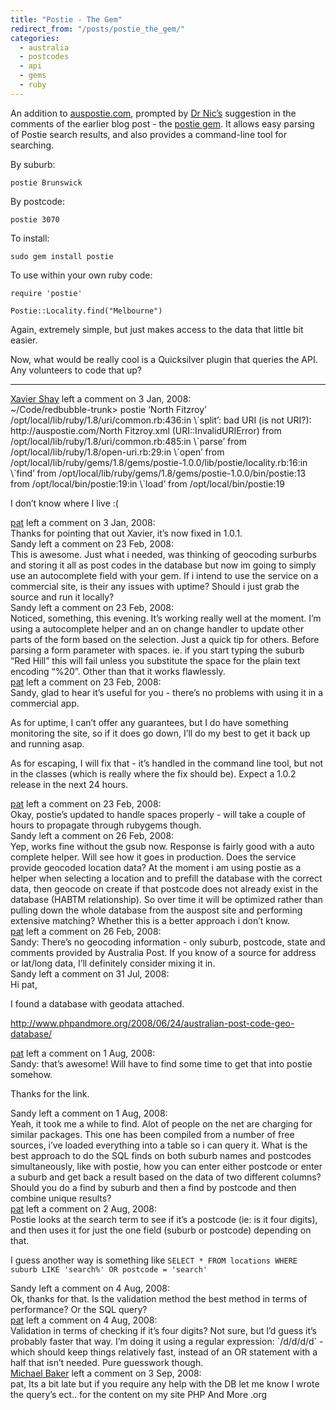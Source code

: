 ```yaml
---
title: "Postie - The Gem"
redirect_from: "/posts/postie_the_gem/"
categories:
  - australia
  - postcodes
  - api
  - gems
  - ruby
---
```

An addition to [auspostie.com](http://auspostie.com), prompted by [Dr
Nic’s](http://drnicwilliams.com/) suggestion in the comments of the
earlier blog post - the [postie gem](http://postie.rubyforge.org). It
allows easy parsing of Postie search results, and also provides a
command-line tool for searching.

By suburb:

    postie Brunswick

By postcode:

    postie 3070

To install:

    sudo gem install postie

To use within your own ruby code:

    require 'postie'

    Postie::Locality.find("Melbourne")

Again, extremely simple, but just makes access to the data that little
bit easier.

Now, what would be really cool is a Quicksilver plugin that queries the
API. Any volunteers to code that up?

------------------------------------------------------------------------

<div class="comments">
<div class="comment-author">
<a href="http://rhnh.net">Xavier Shay</a> left a comment on 3 Jan,
2008:</div>

<div class="comment" markdown="1">
~/Code/redbubble-trunk&gt; postie ‘North Fitzroy’  
/opt/local/lib/ruby/1.8/uri/common.rb:436:in \`split’: bad
URI (is not URI?): http://auspostie.com/North Fitzroy.xml
(URI::InvalidURIError)  
 from /opt/local/lib/ruby/1.8/uri/common.rb:485:in \`parse’  
 from /opt/local/lib/ruby/1.8/open-uri.rb:29:in \`open’  
 from
/opt/local/lib/ruby/gems/1.8/gems/postie-1.0.0/lib/postie/locality.rb:16:in
\`find’  
 from /opt/local/lib/ruby/gems/1.8/gems/postie-1.0.0/bin/postie:13  
 from /opt/local/bin/postie:19:in \`load’  
 from /opt/local/bin/postie:19

I don’t know where I live :(

</div>
<div class="comment-author">
<a href="http://freelancing-gods.com">pat</a> left a comment on 3 Jan,
2008:</div>

<div class="comment" markdown="1">
Thanks for pointing that out Xavier, it’s now fixed in 1.0.1.

</div>
<div class="comment-author">
Sandy left a comment on 23 Feb, 2008:</div>

<div class="comment" markdown="1">
This is awesome. Just what i needed, was thinking of geocoding surburbs
and storing it all as post codes in the database but now im going to
simply use an autocomplete field with your gem. If i intend to use the
service on a commercial site, is their any issues with uptime? Should i
just grab the source and run it locally?

</div>
<div class="comment-author">
Sandy left a comment on 23 Feb, 2008:</div>

<div class="comment" markdown="1">
Noticed, something, this evening. It’s working really well at the
moment. I’m using a autocomplete helper and an on change handler to
update other parts of the form based on the selection. Just a quick tip
for others. Before parsing a form parameter with spaces. ie. if you
start typing the suburb “Red Hill” this will fail unless you substitute
the space for the plain text encoding “%20”. Other than that it works
flawlessly.

</div>
<div class="comment-author">
<a href="http://freelancing-gods.com">pat</a> left a comment on 23 Feb,
2008:</div>

<div class="comment" markdown="1">
Sandy, glad to hear it’s useful for you - there’s no problems with using
it in a commercial app.

As for uptime, I can’t offer any guarantees, but I do have something
monitoring the site, so if it does go down, I’ll do my best to get it
back up and running asap.

As for escaping, I will fix that - it’s handled in the command line
tool, but not in the classes (which is really where the fix should be).
Expect a 1.0.2 release in the next 24 hours.

</div>
<div class="comment-author">
<a href="http://freelancing-gods.com">pat</a> left a comment on 23 Feb,
2008:</div>

<div class="comment" markdown="1">
Okay, postie’s updated to handle spaces properly - will take a couple of
hours to propagate through rubygems though.

</div>
<div class="comment-author">
Sandy left a comment on 26 Feb, 2008:</div>

<div class="comment" markdown="1">
Yep, works fine without the gsub now. Response is fairly good with a
auto complete helper. Will see how it goes in production. Does the
service provide geocoded location data? At the moment i am using postie
as a helper when selecting a location and to prefill the database with
the correct data, then geocode on create if that postcode does not
already exist in the database (HABTM relationship). So over time it will
be optimized rather than pulling down the whole database from the
auspost site and performing extensive matching? Whether this is a better
approach i don’t know.

</div>
<div class="comment-author">
<a href="http://freelancing-gods.com">pat</a> left a comment on 26 Feb,
2008:</div>

<div class="comment" markdown="1">
Sandy: There’s no geocoding information - only suburb, postcode, state
and comments provided by Australia Post. If you know of a source for
address or lat/long data, I’ll definitely consider mixing it in.

</div>
<div class="comment-author">
Sandy left a comment on 31 Jul, 2008:</div>

<div class="comment" markdown="1">
Hi pat,

I found a database with geodata attached.

http://www.phpandmore.org/2008/06/24/australian-post-code-geo-database/

</div>
<div class="comment-author">
<a href="http://freelancing-gods.com">pat</a> left a comment on 1 Aug,
2008:</div>

<div class="comment" markdown="1">
Sandy: that’s awesome! Will have to find some time to get that into
postie somehow.

Thanks for the link.

</div>
<div class="comment-author">
Sandy left a comment on 1 Aug, 2008:</div>

<div class="comment" markdown="1">
Yeah, it took me a while to find. Alot of people on the net are charging
for similar packages. This one has been compiled from a number of free
sources, i’ve loaded everything into a table so i can query it. What is
the best approach to do the SQL finds on both suburb names and postcodes
simultaneously, like with postie, how you can enter either postcode or
enter a suburb and get back a result based on the data of two different
columns? Should you do a find by suburb and then a find by postcode and
then combine unique results?

</div>
<div class="comment-author">
<a href="http://freelancing-gods.com">pat</a> left a comment on 2 Aug,
2008:</div>

<div class="comment" markdown="1">
Postie looks at the search term to see if it’s a postcode (ie: is it
four digits), and then uses it for just the one field (suburb or
postcode) depending on that.

I guess another way is something like
`SELECT * FROM locations WHERE suburb LIKE 'search%' OR postcode = 'search'`

</div>
<div class="comment-author">
Sandy left a comment on 4 Aug, 2008:</div>

<div class="comment" markdown="1">
Ok, thanks for that. Is the validation method the best method in terms
of performance? Or the SQL query?

</div>
<div class="comment-author">
<a href="http://freelancing-gods.com">pat</a> left a comment on 4 Aug,
2008:</div>

<div class="comment" markdown="1">
Validation in terms of checking if it’s four digits? Not sure, but I’d
guess it’s probably faster that way. I’m doing it using a regular
expression: `/d/d/d/d` - which should keep things relatively fast,
instead of an OR statement with a half that isn’t needed. Pure guesswork
though.

</div>
<div class="comment-author">
<a href="http://www.phpandmore.org">Michael Baker</a> left a comment on
3 Sep, 2008:</div>

<div class="comment" markdown="1">
pat,  
Its a bit late but if you require any help with the DB let me know I
wrote the query’s ect.. for the content on my site PHP And More .org

</div>
</div>

